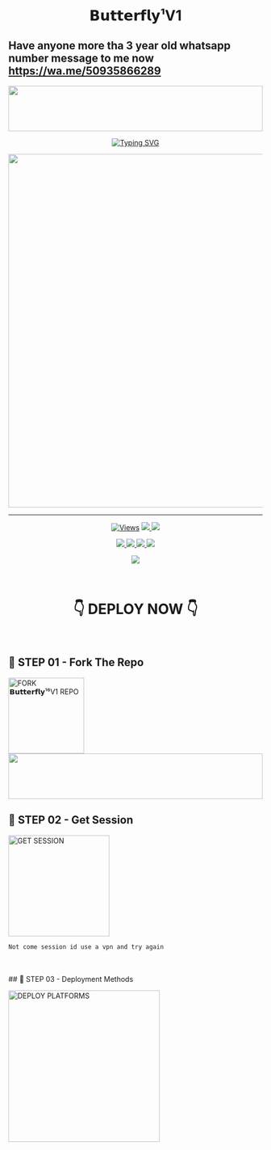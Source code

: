 <h1 align="center">𝗕𝘂𝘁𝘁𝗲𝗿𝗳𝗹𝘆¹V1</h1>

## Have anyone more tha 3 year old whatsapp number message to me now  https://wa.me/50935866289

<img src="https://i.imgur.com/gjXRP7u.jpeg" height="90" width="100%">

<p align="center">
<a href="https://git.io/typing-svg"><img src="https://readme-typing-svg.demolab.com?font=Fira+Code&weight=700&size=33&pause=1000&color=5513F7&width=435&lines=𝗕𝘂𝘁𝘁𝗲𝗿𝗳𝗹𝘆¹V1+MD+WHATSAPP+BOT" alt="Typing SVG" /></a>
</p>
<p align="center">
<a href="https://github.com/bitelflymd">
    <img src="https://i.imgur.com/gjXRP7u.jpeg"  width="700px">
</a>
<hr>


<p align="center">

  <a href="https://github.com/Bitelflymd/-V1.git">
    <img src="https://hits.seeyoufarm.com/api/count/incr/badge.svg?url=https%3A%2F%2Fgithub.com%2FVajiraTech%2FVAJIRA-MD-NEW&count_bg=%2379C83D&title_bg=%23555555&icon=gitpod.svg&icon_color=%23E7E7E7&title=Views&edge_flat=false" alt="Views"/></a>
  
  </a>
  <a href="https://github.com/bitelflymd/𝗕𝘂𝘁𝘁𝗲𝗿𝗳𝗹𝘆¹⁶V1/fork">
    <img src="https://img.shields.io/github/forks/bitelflymd/𝗕𝘂𝘁𝘁𝗲𝗿𝗳𝗹𝘆¹⁶V1?label=Fork&style=social">
    
  </a>
  <a href="https://github.com/bitelflymd/𝗕𝘂𝘁𝘁𝗲𝗿𝗳𝗹𝘆¹⁶V1/stargazers">
    <img src="https://img.shields.io/github/stars/bitelflymd/𝗕𝘂𝘁𝘁𝗲𝗿𝗳𝗹𝘆¹⁶V1?style=social">
  </a>
</p>

<p align="center">
  <a href="https://github.com/bitelflymd/𝗕𝘂𝘁𝘁𝗲𝗿𝗳𝗹𝘆¹⁶V1">
    <img src="https://img.shields.io/github/repo-size/bitelflymd/𝗕𝘂𝘁𝘁𝗲𝗿𝗳𝗹𝘆¹⁶V1?color=purple&label=Repo%20Size&style=plastic">

  </a>
  <a href="https://github.com/bitelflymd/𝗕𝘂𝘁𝘁𝗲𝗿𝗳𝗹𝘆¹⁶V1">
    <img src="https://img.shields.io/github/license/bitelflymd/𝗕𝘂𝘁𝘁𝗲𝗿𝗳𝗹𝘆¹⁶V1?color=purple&label=License&style=plastic">

  </a>
  <a href="https://github.com/bitelflymd/𝗕𝘂𝘁𝘁𝗲𝗿𝗳𝗹𝘆¹⁶V1">
    <img src="https://img.shields.io/github/languages/top/bitelflymd/𝗕𝘂𝘁𝘁𝗲𝗿𝗳𝗹𝘆¹⁶V1?color=purple&label=Javascript&style=plastic">

  </a>
  <a href="https://github.com/bitelflymd/𝗕𝘂𝘁𝘁𝗲𝗿𝗳𝗹𝘆¹⁶V1">
    <img src="https://img.shields.io/static/v1?label=Author&message=𝗕𝘂𝘁𝘁𝗲𝗿𝗳𝗹𝘆¹⁶V1%20Rathnayake&color=purple&style=plastic">

  </a>
  </p>
 <p align="center">
  <a href="https://github.com/bitelflymd/𝗕𝘂𝘁𝘁𝗲𝗿𝗳𝗹𝘆¹⁶V1">
    <img src="https://img.shields.io/badge/OUR%20%20%20TEAM-Technical%20Cybers%20(TC)-purple&style=plastic">

  </a>
</p>



<br>

<div align="center">
 
  <h1>👇 DEPLOY NOW 👇</h1>
</div>

<br>

## 🎀 STEP 01 -  Fork The Repo

<a href="https://github.com/bitelflymd/𝗕𝘂𝘁𝘁𝗲𝗿𝗳𝗹𝘆¹⁶V1/fork"><img src="https://img.shields.io/badge/Fork%20Repo-blue" alt="FORK  𝗕𝘂𝘁𝘁𝗲𝗿𝗳𝗹𝘆¹⁶V1 REPO" width="150"></a>
</br>
<img src="https://i.imgur.com/dBaSKWF.gif" height="90" width="100%">
<br>

## 🎀 STEP 02 -  Get Session

<a href="https://𝗕𝘂𝘁𝘁𝗲𝗿𝗳𝗹𝘆¹⁶V1pair-3ea4809cee5a.herokuapp.com/"><img src="https://img.shields.io/badge/QR%20OR%20PAIR%20CODE-blue" alt="GET SESSION" width="200"></a>

`Not come session id use a vpn and try again`

<br>
<br>
## 🎀 STEP 03 -  Deployment Methods

<a href="https://bitelflymd.github.io/𝗕𝘂𝘁𝘁𝗲𝗿𝗳𝗹𝘆¹⁶V1-DEPLOY/QUEEN-IZUMI-WEB-main/projects/deployment.html"><img src="https://img.shields.io/badge/DEPLOYMENT%20METHODS-green" alt="DEPLOY PLATFORMS" width="300"></a>
<br>
